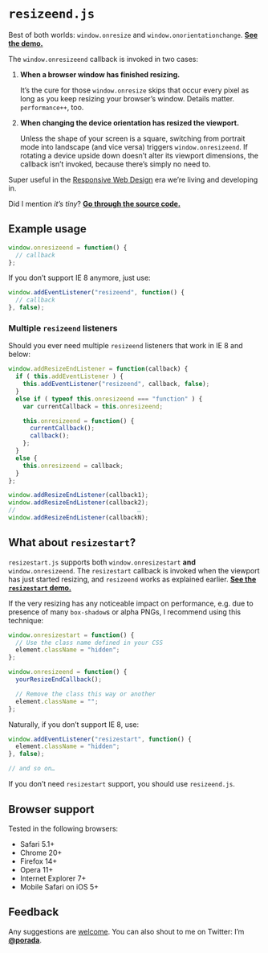 # `resizeend.js`

Best of both worlds: `window.onresize` and `window.onorientationchange`. [**See the demo.**](http://porada.github.com/resizeend/)

The `window.onresizeend` callback is invoked in two cases:

1. **When a browser window has finished resizing.**

    It’s the cure for those `window.onresize` skips that occur every pixel as long as you keep resizing your browser’s window. Details matter. `performance++`, too.

2. **When changing the device orientation has resized the viewport.**

    Unless the shape of your screen is a square, switching from portrait mode into landscape (and vice versa) triggers `window.onresizeend`. If rotating a device upside down doesn’t alter its viewport dimensions, the callback isn’t invoked, because there’s simply no need to.

Super useful in the [Responsive Web Design](http://en.wikipedia.org/wiki/Responsive_Web_Design) era we’re living and developing in.

Did I mention *it’s tiny*? [**Go through the source code.**](https://github.com/porada/resizeend/blob/master/resizeend.js)

## Example usage

```javascript
window.onresizeend = function() {
  // callback
};
```

If you don’t support IE 8 anymore, just use:

```javascript
window.addEventListener("resizeend", function() {
  // callback
}, false);
```

### Multiple `resizeend` listeners

Should you ever need multiple `resizeend` listeners that work in IE 8 and below:

```javascript
window.addResizeEndListener = function(callback) {
  if ( this.addEventListener ) {
    this.addEventListener("resizeend", callback, false);
  }
  else if ( typeof this.onresizeend === "function" ) {
    var currentCallback = this.onresizeend;

    this.onresizeend = function() {
      currentCallback();
      callback();
    };
  }
  else {
    this.onresizeend = callback;
  }
};

window.addResizeEndListener(callback1);
window.addResizeEndListener(callback2);
//                                  …
window.addResizeEndListener(callbackN);
```

## What about `resizestart`?

`resizestart.js` supports both `window.onresizestart` **and** `window.onresizeend`. The `resizestart` callback is invoked when the viewport has just started resizing, and `resizeend` works as explained earlier. [**See the `resizestart` demo.**](http://porada.github.com/resizeend/resizestart.html)

If the very resizing has any noticeable impact on performance, e.g. due to presence of many `box-shadow`s or alpha PNGs, I recommend using this technique:

```javascript
window.onresizestart = function() {
  // Use the class name defined in your CSS
  element.className = "hidden";
};

window.onresizeend = function() {
  yourResizeEndCallback();

  // Remove the class this way or another
  element.className = "";
};
```

Naturally, if you don’t support IE 8, use:

```javascript
window.addEventListener("resizestart", function() {
  element.className = "hidden";
}, false);

// and so on…
```

If you don’t need `resizestart` support, you should use `resizeend.js`.

## Browser support

Tested in the following browsers:

* Safari 5.1+
* Chrome 20+
* Firefox 14+
* Opera 11+
* Internet Explorer 7+
* Mobile Safari on iOS 5+

## Feedback

Any suggestions are [welcome](https://github.com/porada/resizeend/issues). You can also shout to me on Twitter: I’m **[@porada](http://twitter.com/porada)**.